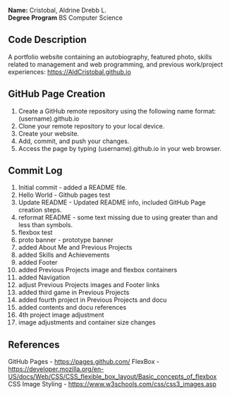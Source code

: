 **Name:** Cristobal, Aldrine Drebb L.<br/>
**Degree Program** BS Computer Science <br/>

## Code Description

A portfolio website containing an autobiography, featured photo, skills related to management and web programming, and previous work/project experiences:
https://AldCristobal.github.io

## GitHub Page Creation

1. Create a GitHub remote repository using the following name format: (username).github.io
2. Clone your remote repository to your local device.
3. Create your website.
4. Add, commit, and push your changes.
5. Access the page by typing (username).github.io in your web browser.

## Commit Log

1. Initial commit - added a README file.
2. Hello World - Github pages test
3. Update README - Updated README info, included GitHub Page creation steps.
4. reformat README - some text missing due to using greater than and less than symbols.
5. flexbox test
6. proto banner - prototype banner
7. added About Me and Previous Projects
8. added Skills and Achievements
9. added Footer
10. added Previous Projects image and flexbox containers
11. added Navigation
12. adjust Previous Projects images and Footer links
13. added third game in Previous Projects
14. added fourth project in Previous Projects and docu
15. added contents and docu references
16. 4th project image adjustment
17. image adjustments and container size changes

## References

GitHub Pages - https://pages.github.com/
FlexBox - https://developer.mozilla.org/en-US/docs/Web/CSS/CSS_flexible_box_layout/Basic_concepts_of_flexbox 
CSS Image Styling - https://www.w3schools.com/css/css3_images.asp 